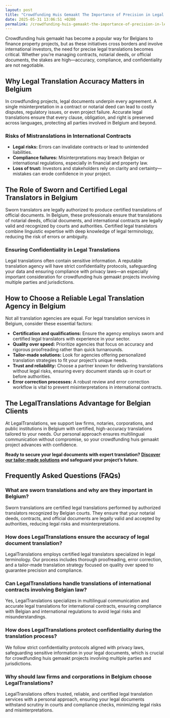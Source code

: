 ```yaml
---
layout: post
title: "Crowdfunding Huis Gemaakt The Importance of Precision in Legal Translations"
date: 2025-05-31 13:06:51 +0200
permalink: /crowdfunding-huis-gemaakt-the-importance-of-precision-in-legal-translations/
---
```

Crowdfunding huis gemaakt has become a popular way for Belgians to finance property projects, but as these initiatives cross borders and involve international investors, the need for precise legal translations becomes critical. Whether you’re managing contracts, notarial deeds, or official documents, the stakes are high—accuracy, compliance, and confidentiality are not negotiable.

## Why Legal Translation Accuracy Matters in Belgium

In crowdfunding projects, legal documents underpin every agreement. A single misinterpretation in a contract or notarial deed can lead to costly disputes, regulatory issues, or even project failure. Accurate legal translations ensure that every clause, obligation, and right is preserved across languages, protecting all parties involved in Belgium and beyond.

### Risks of Mistranslations in International Contracts

- **Legal risks:** Errors can invalidate contracts or lead to unintended liabilities.
- **Compliance failures:** Misinterpretations may breach Belgian or international regulations, especially in financial and property law.
- **Loss of trust:** Investors and stakeholders rely on clarity and certainty—mistakes can erode confidence in your project.

## The Role of Sworn and Certified Legal Translators in Belgium

Sworn translators are legally authorized to produce certified translations of official documents. In Belgium, these professionals ensure that translations of notarial deeds, official documents, and international contracts are legally valid and recognized by courts and authorities. Certified legal translators combine linguistic expertise with deep knowledge of legal terminology, reducing the risk of errors or ambiguity.

### Ensuring Confidentiality in Legal Translations

Legal translations often contain sensitive information. A reputable translation agency will have strict confidentiality protocols, safeguarding your data and ensuring compliance with privacy laws—an especially important consideration for crowdfunding huis gemaakt projects involving multiple parties and jurisdictions.

## How to Choose a Reliable Legal Translation Agency in Belgium

Not all translation agencies are equal. For legal translation services in Belgium, consider these essential factors:

- **Certification and qualifications:** Ensure the agency employs sworn and certified legal translators with experience in your sector.
- **Quality over speed:** Prioritize agencies that focus on accuracy and rigorous proofreading rather than quick turnarounds.
- **Tailor-made solutions:** Look for agencies offering personalized translation strategies to fit your project’s unique needs.
- **Trust and reliability:** Choose a partner known for delivering translations without legal risks, ensuring every document stands up in court or before authorities.
- **Error correction processes:** A robust review and error correction workflow is vital to prevent misinterpretations in international contracts.

## The LegalTranslations Advantage for Belgian Clients

At LegalTranslations, we support law firms, notaries, corporations, and public institutions in Belgium with certified, high-accuracy translations tailored to your needs. Our personal approach ensures multilingual communication without compromise, so your crowdfunding huis gemaakt project advances with confidence.

**Ready to secure your legal documents with expert translation? [Discover our tailor-made solutions](https://www.legaltranslations.be/) and safeguard your project’s future.**

## Frequently Asked Questions (FAQs)

### What are sworn translations and why are they important in Belgium?

Sworn translations are certified legal translations performed by authorized translators recognized by Belgian courts. They ensure that your notarial deeds, contracts, and official documents are legally valid and accepted by authorities, reducing legal risks and misinterpretations.

### How does LegalTranslations ensure the accuracy of legal document translation?

LegalTranslations employs certified legal translators specialized in legal terminology. Our process includes thorough proofreading, error correction, and a tailor-made translation strategy focused on quality over speed to guarantee precision and compliance.

### Can LegalTranslations handle translations of international contracts involving Belgian law?

Yes, LegalTranslations specializes in multilingual communication and accurate legal translations for international contracts, ensuring compliance with Belgian and international regulations to avoid legal risks and misunderstandings.

### How does LegalTranslations protect confidentiality during the translation process?

We follow strict confidentiality protocols aligned with privacy laws, safeguarding sensitive information in your legal documents, which is crucial for crowdfunding huis gemaakt projects involving multiple parties and jurisdictions.

### Why should law firms and corporations in Belgium choose LegalTranslations?

LegalTranslations offers trusted, reliable, and certified legal translation services with a personal approach, ensuring your legal documents withstand scrutiny in courts and compliance checks, minimizing legal risks and misinterpretations.

<script type="application/ld+json">
{
  "@context": "https://schema.org",
  "@type": "BlogPosting",
  "headline": "Crowdfunding Huis Gemaakt The Importance of Precision in Legal Translations",
  "description": "Learn why precise legal translations are critical for crowdfunding huis gemaakt projects in Belgium, including the role of sworn translators and how to choose a reliable legal translation agency.",
  "image": "https://www.legaltranslations.be/images/legal-translations-banner.jpg",
  "author": {
    "@type": "Person",
    "name": "LegalTranslations"
  },
  "publisher": {
    "@type": "Organization",
    "name": "LegalTranslations",
    "logo": {
      "@type": "ImageObject",
      "url": "https://www.legaltranslations.be/images/logo.png"
    }
  },
  "datePublished": "2024-06-01",
  "mainEntityOfPage": {
    "@type": "WebPage",
    "@id": "https://www.legaltranslations.be/blog/crowdfunding-legal-translations"
  }
}
</script>

<script type="application/ld+json">
{
  "@context": "https://schema.org",
  "@type": "FAQPage",
  "mainEntity": [
    {
      "@type": "Question",
      "name": "What are sworn translations and why are they important in Belgium?",
      "acceptedAnswer": {
        "@type": "Answer",
        "text": "Sworn translations are certified legal translations performed by authorized translators recognized by Belgian courts. They ensure that your notarial deeds, contracts, and official documents are legally valid and accepted by authorities, reducing legal risks and misinterpretations."
      }
    },
    {
      "@type": "Question",
      "name": "How does LegalTranslations ensure the accuracy of legal document translation?",
      "acceptedAnswer": {
        "@type": "Answer",
        "text": "LegalTranslations employs certified legal translators specialized in legal terminology. Our process includes thorough proofreading, error correction, and a tailor-made translation strategy focused on quality over speed to guarantee precision and compliance."
      }
    },
    {
      "@type": "Question",
      "name": "Can LegalTranslations handle translations of international contracts involving Belgian law?",
      "acceptedAnswer": {
        "@type": "Answer",
        "text": "Yes, LegalTranslations specializes in multilingual communication and accurate legal translations for international contracts, ensuring compliance with Belgian and international regulations to avoid legal risks and misunderstandings."
      }
    },
    {
      "@type": "Question",
      "name": "How does LegalTranslations protect confidentiality during the translation process?",
      "acceptedAnswer": {
        "@type": "Answer",
        "text": "We follow strict confidentiality protocols aligned with privacy laws, safeguarding sensitive information in your legal documents, which is crucial for crowdfunding huis gemaakt projects involving multiple parties and jurisdictions."
      }
    },
    {
      "@type": "Question",
      "name": "Why should law firms and corporations in Belgium choose LegalTranslations?",
      "acceptedAnswer": {
        "@type": "Answer",
        "text": "LegalTranslations offers trusted, reliable, and certified legal translation services with a personal approach, ensuring your legal documents withstand scrutiny in courts and compliance checks, minimizing legal risks and misinterpretations."
      }
    }
  ]
}
</script>